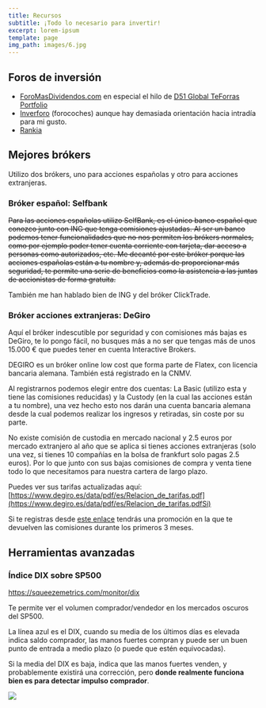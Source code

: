 ```yaml
---
title: Recursos
subtitle: ¡Todo lo necesario para invertir!
excerpt: lorem-ipsum
template: page
img_path: images/6.jpg
---
```

## Foros de inversión

*   [ForoMasDividendos.com](https://foro.masdividendos.com/) en especial el hilo de [D51 Global TeForras Portfolio](https://foro.masdividendos.com/t/d51-global-teforras-portfolio/1156)
*   [Inverforo](https://www.forocoches.com/foro/forumdisplay.php?f=57) (forocoches) aunque hay demasiada orientación hacia intradía para mi gusto.
*   [Rankia](https://www.rankia.com/)

##

## Mejores brókers

Utilizo dos brókers, uno para acciones españolas y otro para acciones extranjeras.

### Bróker español: Selfbank

~~Para las acciones españolas utilizo SelfBank, es el único banco español que conozco junto con ING que tenga comisiones ajustadas. Al ser un banco podemos tener funcionalidades que no nos permiten los brókers normales, como por ejemplo poder tener cuenta corriente con tarjeta, dar acceso a personas como autorizados, etc. Me decanté por este bróker porque las acciones españolas están a tu nombre y, además de proporcionar más seguridad, te permite una serie de beneficios como la asistencia a las juntas de accionistas de forma gratuita.~~

También me han hablado bien de ING y del bróker ClickTrade.

### Bróker acciones extranjeras: DeGiro

Aquí el bróker indescutible por seguridad y con comisiones más bajas es DeGiro, te lo pongo fácil, no busques más a no ser que tengas más de unos 15.000 € que puedes tener en cuenta Interactive Brokers.

DEGIRO es un bróker online low cost que forma parte de Flatex, con licencia bancaria alemana. También está registrado en la CNMV.

Al registrarnos podemos elegir entre dos cuentas: La Basic (utilizo esta y tiene las comisiones reducidas) y la Custody (en la cual las acciones están a tu nombre), una vez hecho esto nos darán una cuenta bancaria alemana desde la cual podemos realizar los ingresos y retiradas, sin coste por su parte.

No existe comisión de custodia en mercado nacional y 2.5 euros por mercado extranjero al año que se aplica si tienes acciones extranjeras (solo una vez, si tienes 10 compañías en la bolsa de frankfurt solo pagas 2.5 euros). Por lo que junto con sus bajas comisiones de compra y venta tiene todo lo que necesitamos para nuestra cartera de largo plazo.

Puedes ver sus tarifas actualizadas aquí: [https://www.degiro.es/data/pdf/es/Relacion_de_tarifas.pdf](https://www.degiro.es/data/pdf/es/Relacion_de_tarifas.pdfSi)

Si te registras desde [este enlace](https://www.degiro.es/amigo-invita-amigo/empezar-a-invertir.html?id=9C781C40\&amp;utm_source=mgm) tendrás una promoción en la que te devuelven las comisiones durante los primeros 3 meses.

##

## Herramientas avanzadas

### Índice DIX sobre SP500

<https://squeezemetrics.com/monitor/dix>

Te permite ver el volumen comprador/vendedor en los mercados oscuros del SP500.

La línea azul es el DIX, cuando su media de los últimos días es elevada indica saldo comprador, las manos fuertes compran y puede ser un buen punto de entrada a medio plazo (o puede que estén equivocadas).

Si la media del DIX es baja, indica que las manos fuertes venden, y probablemente existirá una corrección, pero **donde realmente funciona bien es para detectar impulso comprador**.

![](/images/dark_pools.png)
